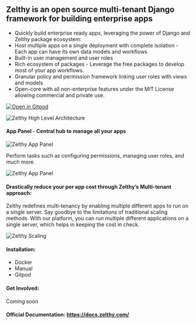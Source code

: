 ## Zelthy is an open source multi-tenant Django framework for building enterprise apps

- Quickly build enterprise ready apps, leveraging the power of Django and Zelthy package ecosystem:
- Host multiple apps on a single deployment with complete isolation - Each app can have its own data models and workflows 
- Built-in user management and user roles
- Rich ecosystem of packages - Leverage the free packages to develop most of your app workflows. 
- Granular policy and permission framework linking user roles with views and models
- Open-core with all  non-enterprise features under the MIT License allowing commercial and private use.


[![Open in Gitpod](https://gitpod.io/button/open-in-gitpod.svg)](https://gitpod.io/#https://github.com/Healthlane-Technologies/zelthy3-gitpod-sandbox/)

![Zelthy High Level Architecture](https://docs.zelthy.com/assets/images/Architecture_Diagram-e6eb1b24fca0554edca1110a7de26449.png)

#### App Panel - Central hub to manage all your apps
![Zelthy App Panel](https://docs.zelthy.com/assets/images/app_panel_landing-af182a79b1f4735606e8941830997dc2.png)


Perform tasks such as configuring permissions, managing user roles, and much more. 

![Zelthy App Panel](https://docs.zelthy.com/assets/images/switching_to_app_view2-5846ede4e2a690d7b243dd51cf99559f.png)


#### Drastically reduce your per app cost through Zelthy’s Multi-tenant approach:

Zelthy redefines multi-tenancy by enabling multiple different apps to run on a single server. Say goodbye to the limitations of traditional scaling methods. With our platform, you can run multiple different applications on a single server, which helps in keeping the cost in check.

![Zelthy Scaling](https://zelthy-initium-production-static.s3.amazonaws.com/static/zelthymain/react-images/cost-effective-scaling.svg)


#### Installation:
- Docker
- Manual
- Gitpod


#### Get Involved:
Coming soon

#### Official Documentation: https://docs.zelthy.com/

